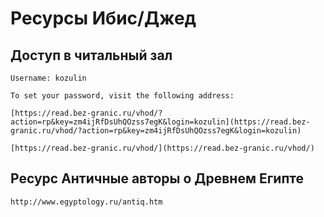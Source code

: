 # Ресурсы Ибис/Джед
## Доступ в читальный зал
```
Username: kozulin

To set your password, visit the following address:

[https://read.bez-granic.ru/vhod/?action=rp&key=zm4ijRfDsUhQOzss7egK&login=kozulin](https://read.bez-granic.ru/vhod/?action=rp&key=zm4ijRfDsUhQOzss7egK&login=kozulin)

[https://read.bez-granic.ru/vhod/](https://read.bez-granic.ru/vhod/)
```
## Ресурс Античные авторы о Древнем Египте
```
http://www.egyptology.ru/antiq.htm
```